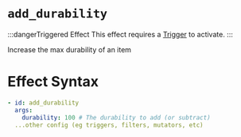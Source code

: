 # `add_durability`

:::dangerTriggered Effect
This effect requires a [Trigger](https://plugins.auxilor.io/effects/all-triggers) to activate.
:::

Increase the max durability of an item
# Effect Syntax
```yaml
- id: add_durability
  args:
    durability: 100 # The durability to add (or subtract)
  ...other config (eg triggers, filters, mutators, etc)
```